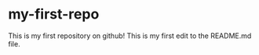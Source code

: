 # my-first-repo

This is my first repository on github!
This is my first edit to the README.md file.
